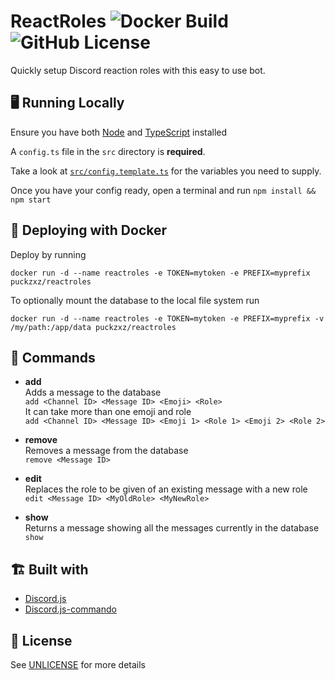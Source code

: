 # ReactRoles ![Docker Build](https://img.shields.io/docker/cloud/build/puckzxz/reactroles?style=flat-square) ![GitHub License](https://img.shields.io/github/license/puckzxz/ReactRoles?style=flat-square)

Quickly setup Discord reaction roles with this easy to use bot.

## 🖥 Running Locally

Ensure you have both [Node](https://nodejs.org) and [TypeScript](https://www.typescriptlang.org/index.html) installed

A `config.ts` file in the `src` directory is **required**.

Take a look at [`src/config.template.ts`](src/config.template.ts) for the variables you need to supply.

Once you have your config ready, open a terminal and run `npm install && npm start`

## 🐳 Deploying with Docker

Deploy by running

`docker run -d --name reactroles -e TOKEN=mytoken -e PREFIX=myprefix puckzxz/reactroles`

To optionally mount the database to the local file system run

`docker run -d --name reactroles -e TOKEN=mytoken -e PREFIX=myprefix -v /my/path:/app/data puckzxz/reactroles`

## 🧠 Commands

* **add**<br>
    Adds a message to the database<br>
    `add <Channel ID> <Message ID> <Emoji> <Role>`<br>
    It can take more than one emoji and role<br>
    `add <Channel ID> <Message ID> <Emoji 1> <Role 1> <Emoji 2> <Role 2>`

* **remove**<br>
    Removes a message from the database<br>
    `remove <Message ID>`

* **edit**<br>
    Replaces the role to be given of an existing message with a new role<br>
    `edit <Message ID> <MyOldRole> <MyNewRole>`

* **show**<br>
    Returns a message showing all the messages currently in the database<br>
    `show`

## 🏗 Built with
* [Discord.js](https://discord.js.org)
* [Discord.js-commando](https://github.com/discordjs/Commando)

## 📜 License
See [UNLICENSE](UNLICENSE) for more details
